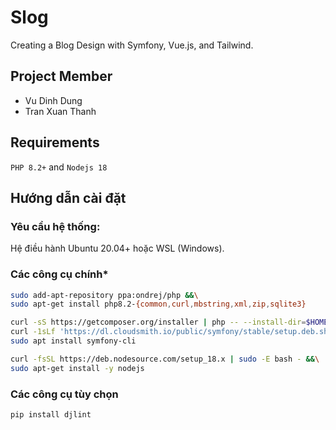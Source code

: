 # Slog
Creating a Blog Design with Symfony, Vue.js, and Tailwind.

## Project Member
- Vu Dinh Dung
- Tran Xuan Thanh

## Requirements
`PHP 8.2+` and `Nodejs 18`

## Hướng dẫn cài đặt

### Yêu cầu hệ thống:
Hệ điều hành Ubuntu 20.04+ hoặc WSL (Windows).

### Các công cụ chính*

```bash
sudo add-apt-repository ppa:ondrej/php &&\
sudo apt-get install php8.2-{common,curl,mbstring,xml,zip,sqlite3}
```

```bash
curl -sS https://getcomposer.org/installer | php -- --install-dir=$HOME/.local/bin --filename=composer &&\
curl -1sLf 'https://dl.cloudsmith.io/public/symfony/stable/setup.deb.sh' | sudo -E bash &&\
sudo apt install symfony-cli
```

```bash
curl -fsSL https://deb.nodesource.com/setup_18.x | sudo -E bash - &&\
sudo apt-get install -y nodejs
```

### Các công cụ tùy chọn
```bash
pip install djlint
```
